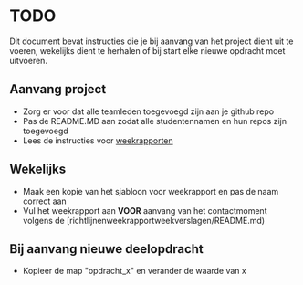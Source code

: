 # TODO

Dit document bevat instructies die je bij aanvang van het project dient uit te voeren, wekelijks dient te herhalen of bij start elke nieuwe opdracht moet uitvoeren.

## Aanvang project

- Zorg er voor dat alle teamleden toegevoegd zijn aan je github repo
- Pas de README.MD aan zodat alle studentennamen en hun repos zijn toegevoegd
- Lees de instructies voor [weekrapporten](/weekrapport/README.md)

## Wekelijks

- Maak een kopie van het sjabloon voor weekrapport en pas de naam correct aan
- Vul het weekrapport aan **VOOR** aanvang van het contactmoment volgens de [richtlijnenweekrapportweekverslagen/README.md)

## Bij aanvang nieuwe deelopdracht

- Kopieer de map "opdracht_x" en verander de waarde van x
